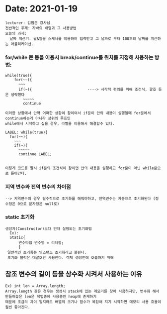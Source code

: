# Date: 2021-01-19  
    lecturer: 김범준 강사님  
    전반적인 주제: 자바의 배열과 그 사용방법  
    오늘의 과제:  
      날짜 계산기. 월&일을 스캐너를 이용하여 입력받고 그 날짜로 부터 100후의 날짜를 계산하는 어플리케이션.  

### for/while 문 등을 이용시 break/continue를 위치를 지정해 사용하는 방법:     


    while(true){
        for(~~){
          ~~~
          if(~){                         ----> 시각적 편의를 위해 조건식, 괄호 등은 생략했다
            ~~~~~
            continue

    이러한 상황에서 만약 어떠한 상황이 참이여서 if문이 안의 내용이 실행될때 for문에서 continue하는게 아니라 상위의 루프인 
    while에서 시작하고 싶을 경우, 라벨을 이용해서 해결할수 있다.
    
    LABEL: while(true){
      for(~~){
        ~~~
        if(~){
          ~~~~~
          continue LABEL;


    이렇게 코드를 짤시 if문의 조건식이 참이면 안의 내용을 실행하고 for문이 아닌 while문으로 돌아간다.
  
### 지역 변수와 전역 변수의 차이점  
    --> 지역변수의 경우 필수적으로 초기화를 해줘야하고, 전역변수는 자동으로 초기화된다 (정수형은 0으로 문자형은 null로)

### static 초기화 
    생성자(Constructor)보다 먼저 실행되는 초기화법
      Ex):
      Static{
          변수타입 변수명 = 리터럴;
          }
     일반적인 초기화는 인스턴스 초기화라고 불린다.
     초기화 블럭은 대괄호만 사용한다. 객체 생성전에 호출하기 위해
   
## 참조 변수의 길이 등을 상수화 시켜서 사용하는 이유
    Ex) int len = Array.length;
    Array.length 같은 경우는 생성시 stack에 있는 메모리를 찾아 사용하지만, 변수화 해서 만들어놓은 len은 작업중에 사용중인 heap에 존재하기 
    때문에 조금의 차이 일지라도	배열의 크기나 함수가 복잡해 지기 시작하면 메모리 사용 효율이 훨씬 좋아진다.

